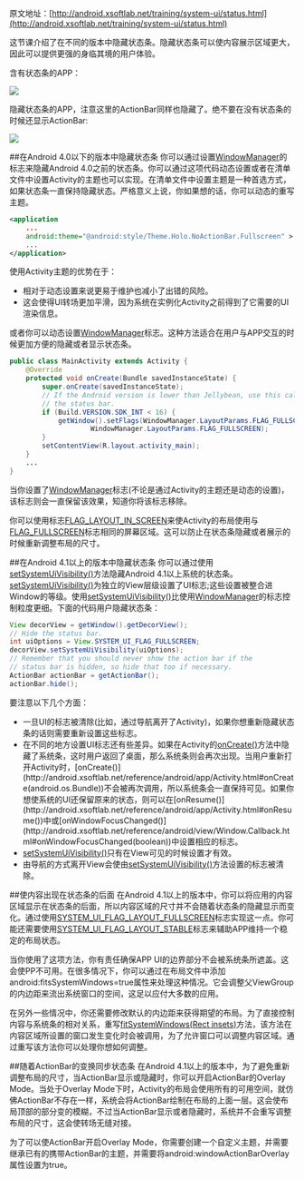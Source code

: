 原文地址：[http://android.xsoftlab.net/training/system-ui/status.html](http://android.xsoftlab.net/training/system-ui/status.html)

这节课介绍了在不同的版本中隐藏状态条。隐藏状态条可以使内容展示区域更大，因此可以提供更强的身临其境的用户体验。

含有状态条的APP：

![](http://android.xsoftlab.net/images/training/status_bar_show.png)

隐藏状态条的APP，注意这里的ActionBar同样也隐藏了。绝不要在没有状态条的时候还显示ActionBar:

![](http://android.xsoftlab.net/images/training/status_bar_hide.png)

##在Android 4.0以下的版本中隐藏状态条
你可以通过设置[WindowManager](http://android.xsoftlab.net/reference/android/view/WindowManager.html)的标志来隐藏Android 4.0之前的状态条。你可以通过这项代码动态设置或者在清单文件中设置Activity的主题也可以实现。在清单文件中设置主题是一种首选方式，如果状态条一直保持隐藏状态。严格意义上说，你如果想的话，你可以动态的重写主题。
```xml
<application
    ...
    android:theme="@android:style/Theme.Holo.NoActionBar.Fullscreen" >
    ...
</application>
```

使用Activity主题的优势在于：

- 相对于动态设置来说更易于维护也减小了出错的风险。
- 这会使得UI转场更加平滑，因为系统在实例化Activity之前得到了它需要的UI渲染信息。

或者你可以动态设置[WindowManager](http://android.xsoftlab.net/reference/android/view/WindowManager.html)标志。这种方法适合在用户与APP交互的时候更加方便的隐藏或者显示状态条。
```java
public class MainActivity extends Activity {
    @Override
    protected void onCreate(Bundle savedInstanceState) {
        super.onCreate(savedInstanceState);
        // If the Android version is lower than Jellybean, use this call to hide
        // the status bar.
        if (Build.VERSION.SDK_INT < 16) {
            getWindow().setFlags(WindowManager.LayoutParams.FLAG_FULLSCREEN,
                    WindowManager.LayoutParams.FLAG_FULLSCREEN);
        }
        setContentView(R.layout.activity_main);
    }
    ...
}
```

当你设置了[WindowManager](http://android.xsoftlab.net/reference/android/view/WindowManager.html)标志(不论是通过Activity的主题还是动态的设置)，该标志则会一直保留该效果，知道你将该标志移除。

你可以使用标志[FLAG_LAYOUT_IN_SCREEN](http://android.xsoftlab.net/reference/android/view/WindowManager.LayoutParams.html#FLAG_LAYOUT_IN_SCREEN)来使Activity的布局使用与[FLAG_FULLSCREEN](http://android.xsoftlab.net/reference/android/view/WindowManager.LayoutParams.html#FLAG_FULLSCREEN)标志相同的屏幕区域。这可以防止在状态条隐藏或者展示的时候重新调整布局的尺寸。

##在Android 4.1以上的版本中隐藏状态条
你可以通过使用[setSystemUiVisibility()](http://android.xsoftlab.net/reference/android/view/View.html#setSystemUiVisibility(int))方法隐藏Android 4.1以上系统的状态条。[setSystemUiVisibility()](http://android.xsoftlab.net/reference/android/view/View.html#setSystemUiVisibility(int))为独立的View层级设置了UI标志;这些设置被整合进Window的等级。使用[setSystemUiVisibility()](http://android.xsoftlab.net/reference/android/view/View.html#setSystemUiVisibility(int))比使用[WindowManager](http://android.xsoftlab.net/reference/android/view/WindowManager.html)的标志控制粒度更细。下面的代码用户隐藏状态条：
```java
View decorView = getWindow().getDecorView();
// Hide the status bar.
int uiOptions = View.SYSTEM_UI_FLAG_FULLSCREEN;
decorView.setSystemUiVisibility(uiOptions);
// Remember that you should never show the action bar if the
// status bar is hidden, so hide that too if necessary.
ActionBar actionBar = getActionBar();
actionBar.hide();
```

要注意以下几个方面：
- 一旦UI的标志被清除(比如，通过导航离开了Activity)，如果你想重新隐藏状态条的话则需要重新设置这些标志。
- 在不同的地方设置UI标志还有些差异。如果在Activity的[onCreate()](http://android.xsoftlab.net/reference/android/app/Activity.html#onCreate(android.os.Bundle))方法中隐藏了系统条，这时用户返回了桌面，那么系统条则会再次出现。当用户重新打开Activity时，[onCreate()](http://android.xsoftlab.net/reference/android/app/Activity.html#onCreate(android.os.Bundle))不会被再次调用，所以系统条会一直保持可见。如果你想使系统的UI还保留原来的状态，则可以在[onResume()](http://android.xsoftlab.net/reference/android/app/Activity.html#onResume())中或[onWindowFocusChanged()](http://android.xsoftlab.net/reference/android/view/Window.Callback.html#onWindowFocusChanged(boolean))中设置相应的标志。
- [setSystemUiVisibility()](http://android.xsoftlab.net/reference/android/view/View.html#setSystemUiVisibility(int))只有在View可见的时候设置才有效。
- 由导航的方式离开View会使由[setSystemUiVisibility()](http://android.xsoftlab.net/reference/android/view/View.html#setSystemUiVisibility(int))方法设置的标志被清除。

##使内容出现在状态条的后面
在Android 4.1以上的版本中，你可以将应用的内容区域显示在状态条的后面，所以内容区域的尺寸并不会随着状态条的隐藏显示而变化。通过使用[SYSTEM_UI_FLAG_LAYOUT_FULLSCREEN](http://android.xsoftlab.net/reference/android/view/View.html#SYSTEM_UI_FLAG_LAYOUT_FULLSCREEN)标志实现这一点。你可能还需要使用[SYSTEM_UI_FLAG_LAYOUT_STABLE](http://android.xsoftlab.net/reference/android/view/View.html#SYSTEM_UI_FLAG_LAYOUT_STABLE)标志来辅助APP维持一个稳定的布局状态。

当你使用了这项方法，你有责任确保APP UI的边界部分不会被系统条所遮盖。这会使PP不可用。在很多情况下，你可以通过在布局文件中添加android:fitsSystemWindows=true属性来处理这种情况。它会调整父ViewGroup的内边距来流出系统窗口的空间，这足以应付大多数的应用。

在另外一些情况中，你还需要修改默认的内边距来获得期望的布局。为了直接控制内容与系统条的相对关系，重写[fitSystemWindows(Rect insets)](http://android.xsoftlab.net/reference/android/view/View.html#fitSystemWindows(android.graphics.Rect))方法，该方法在内容区域所设置的窗口发生变化时会被调用，为了允许窗口可以调整内容区域。通过重写该方法你可以处理你想如何调整。

##随着ActionBar的变换同步状态条
在Android 4.1以上的版本中，为了避免重新调整布局的尺寸，当ActionBar显示或隐藏时，你可以开启ActionBar的Overlay Mode。当处于Overlay Mode下时，Activity的布局会使用所有的可用空间，就仿佛ActionBar不存在一样，系统会将ActionBar绘制在布局的上面一层。这会使布局顶部的部分变的模糊，不过当ActionBar显示或者隐藏时，系统并不会重写调整布局的尺寸，这会使转场无缝对接。

为了可以使ActionBar开启Overlay Mode，你需要创建一个自定义主题，并需要继承已有的携带ActionBar的主题，并需要将android:windowActionBarOverlay属性设置为true。
